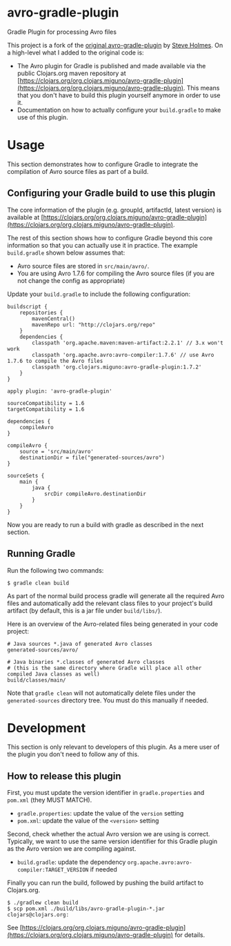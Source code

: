 avro-gradle-plugin
==================

Gradle Plugin for processing Avro files

This project is a fork of the [original avro-gradle-plugin](https://github.com/iamsteveholmes/avro-gradle-plugin) by
[Steve Holmes](https://github.com/iamsteveholmes).  On a high-level what I added to the original code is:

* The Avro plugin for Gradle is published and made available via the public Clojars.org maven repository
  at [https://clojars.org/org.clojars.miguno/avro-gradle-plugin](https://clojars.org/org.clojars.miguno/avro-gradle-plugin).
  This means that you don't have to build this plugin yourself anymore in order to use it.
* Documentation on how to actually configure your `build.gradle` to make use of this plugin.


# Usage

This section demonstrates how to configure Gradle to integrate the compilation of Avro source files as part of a build.


## Configuring your Gradle build to use this plugin

The core information of the plugin (e.g. groupId, artifactId, latest version) is available at
[https://clojars.org/org.clojars.miguno/avro-gradle-plugin](https://clojars.org/org.clojars.miguno/avro-gradle-plugin).

The rest of this section shows how to configure Gradle beyond this core information so that you can actually use it in
practice.  The example `build.gradle` shown below assumes that:

* Avro source files are stored in `src/main/avro/`.
* You are using Avro 1.7.6 for compiling the Avro source files (if you are not change the config as appropriate)

Update your `build.gradle` to include the following configuration:

    buildscript {
        repositories {
            mavenCentral()
            mavenRepo url: "http://clojars.org/repo"
        }
        dependencies {
            classpath 'org.apache.maven:maven-artifact:2.2.1' // 3.x won't work
            classpath 'org.apache.avro:avro-compiler:1.7.6' // use Avro 1.7.6 to compile the Avro files
            classpath 'org.clojars.miguno:avro-gradle-plugin:1.7.2'
        }
    }

    apply plugin: 'avro-gradle-plugin'

    sourceCompatibility = 1.6
    targetCompatibility = 1.6

    dependencies {
        compileAvro
    }

    compileAvro {
        source = 'src/main/avro'
        destinationDir = file("generated-sources/avro")
    }

    sourceSets {
        main {
            java {
                srcDir compileAvro.destinationDir
            }
        }
    }

Now you are ready to run a build with gradle as described in the next section.


## Running Gradle

Run the following two commands:

    $ gradle clean build

As part of the normal build process gradle will generate all the required Avro files and automatically add the relevant
class files to your project's build artifact (by default, this is a jar file under `build/libs/`).

Here is an overview of the Avro-related files being generated in your code project:

    # Java sources *.java of generated Avro classes
    generated-sources/avro/

    # Java binaries *.classes of generated Avro classes
    # (this is the same directory where Gradle will place all other compiled Java classes as well)
    build/classes/main/

Note that `gradle clean` will not automatically delete files under the `generated-sources` directory tree.  You
must do this manually if needed.


# Development

This section is only relevant to developers of this plugin.  As a mere user of the plugin you don't need to follow any
of this.


## How to release this plugin

First, you must update the version identifier in `gradle.properties` and `pom.xml` (they MUST MATCH).

* `gradle.properties`: update the value of the `version` setting
* `pom.xml`: update the value of the `<version>` setting

Second, check whether the actual Avro version we are using is correct.  Typically, we want to use the same version
identifier for this Gradle plugin as the Avro version we are compiling against.

* `build.gradle`: update the dependency `org.apache.avro:avro-compiler:TARGET_VERSION` if needed

Finally you can run the build, followed by pushing the build artifact to Clojars.org.

    $ ./gradlew clean build
    $ scp pom.xml ./build/libs/avro-gradle-plugin-*.jar clojars@clojars.org:

See [https://clojars.org/org.clojars.miguno/avro-gradle-plugin](https://clojars.org/org.clojars.miguno/avro-gradle-plugin)
for details.
